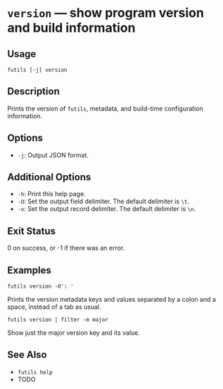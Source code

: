 # `version` — show program version and build information

## Usage

```
futils [-j] version
```

## Description

Prints the version of `futils`, metadata, and build-time configuration
information.

## Options

* `-j`: Output JSON format.

## Additional Options

* `-h`: Print this help page.
* `-O`: Set the output field delimiter. The default delimiter is `\t`.
* `-o`: Set the output record delimiter. The default delimiter is `\n`.

## Exit Status

0 on success, or -1 if there was an error.

## Examples

```
futils version -O': '
```

Prints the version metadata keys and values separated by a colon and a space,
instead of a tab as usual.

```
futils version | filter -m major
```

Show just the major version key and its value.

## See Also

* `futils help`
* TODO
